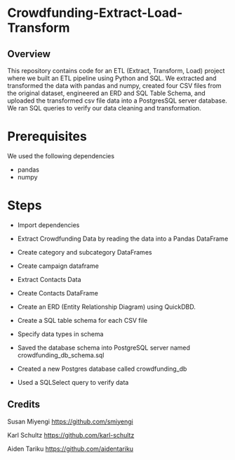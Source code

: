 # Crowdfunding-Extract-Load-Transform
## Overview
This repository contains code for an ETL (Extract, Transform, Load) project where we built an ETL pipeline using Python and SQL. We extracted and transformed the data with pandas and numpy, created four CSV files from the original dataset, engineered an ERD and SQL Table Schema, and uploaded the transformed csv file data into a PostgresSQL server database. We ran SQL queries to verify our data cleaning and transformation.
# Prerequisites   
We used the following dependencies 
* pandas
* numpy

# Steps
* Import dependencies

* Extract Crowdfunding Data by reading the data into a Pandas DataFrame

* Create category and subcategory DataFrames

* Create campaign dataframe

* Extract Contacts Data 

* Create Contacts DataFrame

* Create an ERD (Entity Relationship Diagram) using QuickDBD.

* Create a SQL table schema for each CSV file 

* Specify data types in schema

* Saved the database schema into PostgreSQL server named crowdfunding_db_schema.sql

* Created a new Postgres database called crowdfunding_db

* Used a SQLSelect query to verify data

## Credits 
Susan Miyengi
        https://github.com/smiyengi 
        
Karl Schultz
        https://github.com/karl-schultz
        
Aiden Tariku
        https://github.com/aidentariku
